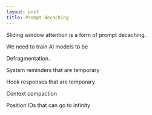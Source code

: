 ```yaml
---
layout: post
title: Prompt decaching
---
```

Sliding window attention is a form of prompt decaching.

We need to train AI models to be 

Defragmentation.

System reminders that are temporary

Hook responses that are temporary

Context compaction

Position IDs that can go to infinity


